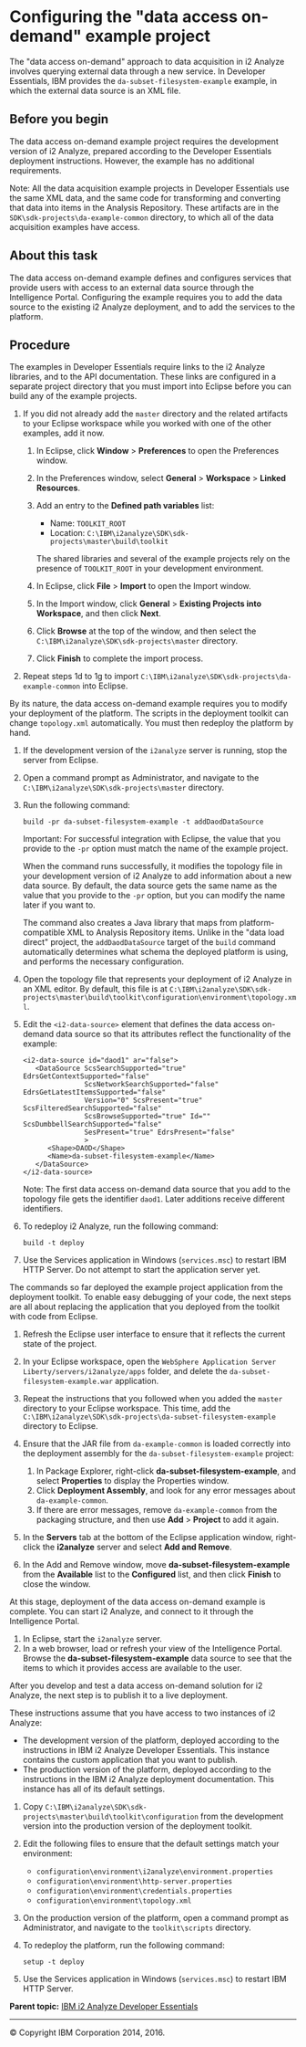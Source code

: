 Configuring the "data access on-demand" example project
=======================================================

The "data access on-demand" approach to data acquisition in i2 Analyze involves querying external data through a new service. In Developer Essentials, IBM provides the `da-subset-filesystem-example` example, in which the external data source is an XML file.

Before you begin
----------------

The data access on-demand example project requires the development version of i2 Analyze, prepared according to the Developer Essentials deployment instructions. However, the example has no additional requirements.

Note: All the data acquisition example projects in Developer Essentials use the same XML data, and the same code for transforming and converting that data into items in the Analysis Repository. These artifacts are in the `SDK\sdk-projects\da-example-common` directory, to which all of the data acquisition examples have access.

About this task
---------------

The data access on-demand example defines and configures services that provide users with access to an external data source through the Intelligence Portal. Configuring the example requires you to add the data source to the existing i2 Analyze deployment, and to add the services to the platform.

Procedure
---------

The examples in Developer Essentials require links to the i2 Analyze libraries, and to the API documentation. These links are configured in a separate project directory that you must import into Eclipse before you can build any of the example projects.

1.  If you did not already add the `master` directory and the related artifacts to your Eclipse workspace while you worked with one of the other examples, add it now.
    1.  In Eclipse, click **Window** &gt; **Preferences** to open the Preferences window.
    2.  In the Preferences window, select **General** &gt; **Workspace** &gt; **Linked Resources**.
    3.  Add an entry to the **Defined path variables** list:

        -   Name: `TOOLKIT_ROOT`
        -   Location: `C:\IBM\i2analyze\SDK\sdk-projects\master\build\toolkit`

        The shared libraries and several of the example projects rely on the presence of `TOOLKIT_ROOT` in your development environment.

    4.  In Eclipse, click **File** &gt; **Import** to open the Import window.
    5.  In the Import window, click **General** &gt; **Existing Projects into Workspace**, and then click **Next**.
    6.  Click **Browse** at the top of the window, and then select the `C:\IBM\i2analyze\SDK\sdk-projects\master` directory.
    7.  Click **Finish** to complete the import process.

2.  Repeat steps 1d to 1g to import `C:\IBM\i2analyze\SDK\sdk-projects\da-example-common` into Eclipse.

By its nature, the data access on-demand example requires you to modify your deployment of the platform. The scripts in the deployment toolkit can change `topology.xml` automatically. You must then redeploy the platform by hand.

1.  If the development version of the `i2analyze` server is running, stop the server from Eclipse.
2.  Open a command prompt as Administrator, and navigate to the `C:\IBM\i2analyze\SDK\sdk-projects\master` directory.
3.  Run the following command:

    ``` pre
    build -pr da-subset-filesystem-example -t addDaodDataSource
    ```

    Important: For successful integration with Eclipse, the value that you provide to the `-pr` option must match the name of the example project.

    When the command runs successfully, it modifies the topology file in your development version of i2 Analyze to add information about a new data source. By default, the data source gets the same name as the value that you provide to the `-pr` option, but you can modify the name later if you want to.

    The command also creates a Java library that maps from platform-compatible XML to Analysis Repository items. Unlike in the "data load direct" project, the `addDaodDataSource` target of the `build` command automatically determines what schema the deployed platform is using, and performs the necessary configuration.

4.  Open the topology file that represents your deployment of i2 Analyze in an XML editor. By default, this file is at `C:\IBM\i2analyze\SDK\sdk-projects\master\build\toolkit\configuration\environment\topology.xml`.
5.  Edit the `<i2-data-source>` element that defines the data access on-demand data source so that its attributes reflect the functionality of the example:

    ``` pre
    <i2-data-source id="daod1" ar="false">
       <DataSource ScsSearchSupported="true" EdrsGetContextSupported="false" 
                   ScsNetworkSearchSupported="false" EdrsGetLatestItemsSupported="false"  
                   Version="0" ScsPresent="true" ScsFilteredSearchSupported="false" 
                   ScsBrowseSupported="true" Id="" ScsDumbbellSearchSupported="false" 
                   SesPresent="true" EdrsPresent="false"
                   >
          <Shape>DAOD</Shape>
          <Name>da-subset-filesystem-example</Name>
       </DataSource>
    </i2-data-source>
    ```

    Note: The first data access on-demand data source that you add to the topology file gets the identifier `daod1`. Later additions receive different identifiers.

6.  To redeploy i2 Analyze, run the following command:

    ``` pre
    build -t deploy
    ```

7.  Use the Services application in Windows (`services.msc`) to restart IBM HTTP Server. Do not attempt to start the application server yet.

The commands so far deployed the example project application from the deployment toolkit. To enable easy debugging of your code, the next steps are all about replacing the application that you deployed from the toolkit with code from Eclipse.

1.  Refresh the Eclipse user interface to ensure that it reflects the current state of the project.
2.  In your Eclipse workspace, open the `WebSphere Application Server Liberty/servers/i2analyze/apps` folder, and delete the `da-subset-filesystem-example.war` application.
3.  Repeat the instructions that you followed when you added the `master` directory to your Eclipse workspace. This time, add the `C:\IBM\i2analyze\SDK\sdk-projects\da-subset-filesystem-example` directory to Eclipse.
4.  Ensure that the JAR file from `da-example-common` is loaded correctly into the deployment assembly for the `da-subset-filesystem-example` project:
    1.  In Package Explorer, right-click **da-subset-filesystem-example**, and select **Properties** to display the Properties window.
    2.  Click **Deployment Assembly**, and look for any error messages about `da-example-common`.
    3.  If there are error messages, remove `da-example-common` from the packaging structure, and then use **Add** &gt; **Project** to add it again.

5.  In the **Servers** tab at the bottom of the Eclipse application window, right-click the **i2analyze** server and select **Add and Remove**.
6.  In the Add and Remove window, move **da-subset-filesystem-example** from the **Available** list to the **Configured** list, and then click **Finish** to close the window.

At this stage, deployment of the data access on-demand example is complete. You can start i2 Analyze, and connect to it through the Intelligence Portal.

1.  In Eclipse, start the `i2analyze` server.
2.  In a web browser, load or refresh your view of the Intelligence Portal. Browse the **da-subset-filesystem-example** data source to see that the items to which it provides access are available to the user.

After you develop and test a data access on-demand solution for i2 Analyze, the next step is to publish it to a live deployment.

These instructions assume that you have access to two instances of i2 Analyze:

-   The development version of the platform, deployed according to the instructions in IBM i2 Analyze Developer Essentials. This instance contains the custom application that you want to publish.
-   The production version of the platform, deployed according to the instructions in the IBM i2 Analyze deployment documentation. This instance has all of its default settings.

1.  Copy `C:\IBM\i2analyze\SDK\sdk-projects\master\build\toolkit\configuration` from the development version into the production version of the deployment toolkit.
2.  Edit the following files to ensure that the default settings match your environment:
    -   `configuration\environment\i2analyze\environment.properties`
    -   `configuration\environment\http-server.properties`
    -   `configuration\environment\credentials.properties`
    -   `configuration\environment\topology.xml`

3.  On the production version of the platform, open a command prompt as Administrator, and navigate to the `toolkit\scripts` directory.
4.  To redeploy the platform, run the following command:

    ``` pre
    setup -t deploy
    ```

5.  Use the Services application in Windows (`services.msc`) to restart IBM HTTP Server.

**Parent topic:** <a href="developer_essentials_welcome.md" class="link" title="IBM i2 Analyze Developer Essentials contains tools, libraries, and examples that enable development and deployment of custom extensions to i2 Analyze.">IBM i2 Analyze Developer Essentials</a>

------------------------------------------------------------------------

© Copyright IBM Corporation 2014, 2016.


